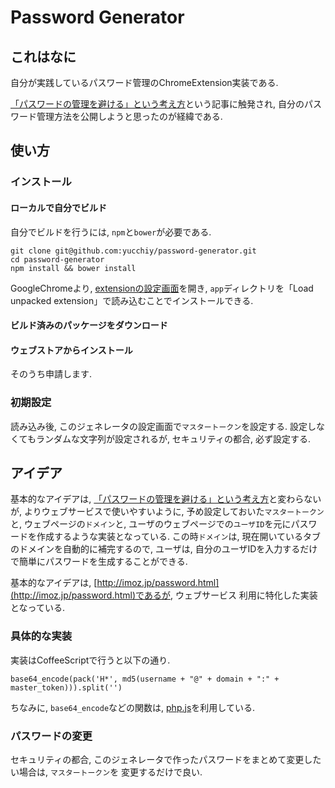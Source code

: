Password Generator
==================

これはなに
----------

自分が実践しているパスワード管理のChromeExtension実装である.

[「パスワードの管理を避ける」という考え方](http://dsas.blog.klab.org/archives/52164341.html)という記事に触発され,
自分のパスワード管理方法を公開しようと思ったのが経緯である.


使い方
------

### インストール

#### ローカルで自分でビルド

自分でビルドを行うには, `npm`と`bower`が必要である.

```
git clone git@github.com:yucchiy/password-generator.git
cd password-generator
npm install && bower install
```
GoogleChromeより, [extensionの設定画面](chrome://extensions/)を開き,
`app`ディレクトリを「Load unpacked extension」で読み込むことでインストールできる.

#### ビルド済みのパッケージをダウンロード



#### ウェブストアからインストール

そのうち申請します.


### 初期設定

読み込み後, このジェネレータの設定画面で`マスタートークン`を設定する.
設定しなくてもランダムな文字列が設定されるが, セキュリティの都合, 必ず設定する.


アイデア
--------

基本的なアイデアは, [「パスワードの管理を避ける」という考え方](http://dsas.blog.klab.org/archives/52164341.html)と変わらないが,
よりウェブサービスで使いやすいように, 予め設定しておいた`マスタートークン`と, ウェブページの`ドメイン`と,
ユーザのウェブページでの`ユーザID`を元にパスワードを作成するような実装となっている.
この時`ドメイン`は, 現在開いているタブのドメインを自動的に補完するので, 
ユーザは, 自分のユーザIDを入力するだけで簡単にパスワードを生成することができる.

基本的なアイデアは, [http://imoz.jp/password.html](http://imoz.jp/password.html)であるが, ウェブサービス
利用に特化した実装となっている.


### 具体的な実装

実装はCoffeeScriptで行うと以下の通り.

```
base64_encode(pack('H*', md5(username + "@" + domain + ":" + master_token))).split('')
```

ちなみに, `base64_encode`などの関数は, [php.js](http://phpjs.org/)を利用している.

### パスワードの変更

セキュリティの都合, このジェネレータで作ったパスワードをまとめて変更したい場合は, `マスタートークン`を
変更するだけで良い.

